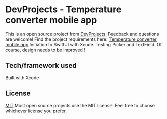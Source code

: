 # DevProjects - Temperature converter mobile app

This is an open source project from [DevProjects](http://www.codementor.io/projects). Feedback and questions are welcome!
Find the project requirements here: [Temperature converter mobile app](https://www.codementor.io/projects/mobile/temperature-converter-mobile-app-atx32h5e71)
Initiation to SwiftUI with Xcode. Testing Picker and TextField. Of course, design needs to be improved !

## Tech/framework used
Built with Xcode


## License
[MIT](https://choosealicense.com/licenses/mit/)
Most open source projects use the MIT license. Feel free to choose whichever license you prefer.



